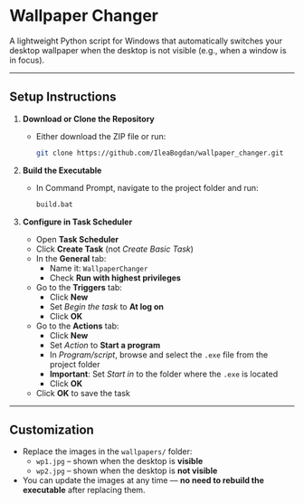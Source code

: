 # Wallpaper Changer

A lightweight Python script for Windows that automatically switches your desktop wallpaper when the desktop is not visible (e.g., when a window is in focus).

---

## Setup Instructions

1. **Download or Clone the Repository**  
   - Either download the ZIP file or run:  
     ```bash
     git clone https://github.com/IleaBogdan/wallpaper_changer.git
     ```

2. **Build the Executable**  
   - In Command Prompt, navigate to the project folder and run:  
     ```cmd
     build.bat
     ```

3. **Configure in Task Scheduler**  
   - Open **Task Scheduler**  
   - Click **Create Task** (not *Create Basic Task*)  
   - In the **General** tab:
     - Name it: `WallpaperChanger`
     - Check **Run with highest privileges**
   - Go to the **Triggers** tab:
     - Click **New**
     - Set *Begin the task* to **At log on**
     - Click **OK**
   - Go to the **Actions** tab:
     - Click **New**
     - Set *Action* to **Start a program**
     - In *Program/script*, browse and select the `.exe` file from the project folder
     - **Important**: Set *Start in* to the folder where the `.exe` is located
     - Click **OK**
   - Click **OK** to save the task

---

## Customization

- Replace the images in the `wallpapers/` folder:
  - `wp1.jpg` – shown when the desktop is **visible**
  - `wp2.jpg` – shown when the desktop is **not visible**
- You can update the images at any time — **no need to rebuild the executable** after replacing them.
